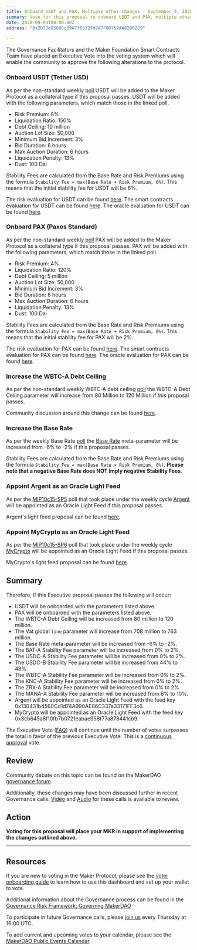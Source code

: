 ```yaml
---
title: Onboard USDT and PAX, Multiple other changes - September 4, 2020
summary: Vote for this proposal to onboard USDT and PAX, multiple other changes - September 4, 2020
date: 2020-09-04T00:00:00Z
address: "0x2D72e95685c39A7f85327d7A7F8D752AA82B62E9"

---
```

The Governance Facilitators and the Maker Foundation Smart Contracts Team have placed an Executive Vote into the voting system which will enable the community to approve the following alterations to the protocol.

### Onboard USDT (Tether USD)

As per the non-standard weekly [poll](https://vote.makerdao.com/polling-proposal/qmxm6bdgjqdwzzdueqcq6crplhrvdjlrnpcfk87y76rdtj) USDT will be added to the Maker Protocol as a collateral type if this proposal passes. USDT will be added with the following parameters, which match those in the linked poll.

* Risk Premium: 8%
* Liquidation Ratio: 150%
* Debt Ceiling: 10 million
* Auction Lot Size: 50,000
* Minimum Bid Increment: 3%
* Bid Duration: 6 hours
* Max Auction Duration: 6 hours
* Liquidation Penalty: 13%
* Dust: 100 Dai

Stability Fees are calculated from the Base Rate and Risk Premiums using the formula `Stability Fee = max(Base Rate + Risk Premium, 0%)`. This means that the initial stability fee for USDT will be 6%.

The risk evaluation for USDT can be found [here](https://forum.makerdao.com/t/usdt-pax-collateral-onboarding-risk-evaluation/3723).
The smart contracts evaluation for USDT can be found [here](https://forum.makerdao.com/t/usdt-erc20-token-smart-contract-technical-assessment/3462).
The oracle evaluation for USDT can be found [here](https://forum.makerdao.com/t/mip10c3-sp6-proposal-usdtusd-oracle-collateral-onboarding-oracle-assessment/3541).

### Onboard PAX (Paxos Standard)

As per the non-standard weekly [poll](https://vote.makerdao.com/polling-proposal/qmd2y6dyv9zxve85u3jaxvogtzd4ihvqtmt5c7du6vcghk) PAX will be added to the Maker Protocol as a collateral type if this proposal passes. PAX will be added with the following parameters, which match those in the linked poll.

* Risk Premium: 4%
* Liquidation Ratio: 120%
* Debt Ceiling: 5 million
* Auction Lot Size: 50,000
* Minimum Bid Increment: 3%
* Bid Duration: 6 hours
* Max Auction Duration: 6 hours
* Liquidation Penalty: 13%
* Dust: 100 Dai

Stability Fees are calculated from the Base Rate and Risk Premiums using the formula `Stability Fee = max(Base Rate + Risk Premium, 0%)`. This means that the initial stability fee for PAX will be 2%.

The risk evaluation for PAX can be found [here](https://forum.makerdao.com/t/usdt-pax-collateral-onboarding-risk-evaluation/3723).
The smart contracts evaluation for PAX can be found [here](https://forum.makerdao.com/t/paxusd-erc20-token-smart-contract-technical-assessment/3461).
The oracle evaluation for PAX can be found [here](https://forum.makerdao.com/t/mip10c3-sp7-proposal-paxusd-oracle-collateral-onboarding-oracle-assessment/3556).

### Increase the WBTC-A Debt Ceiling

As per the non-standard weekly WBTC-A debt ceiling [poll](https://vote.makerdao.com/polling-proposal/qmek6shlrhbansnskchm1tkgnkk7mlkxysbmgb1n2kxdsy) the WBTC-A Debt Ceiling parameter will increase from 80 Million to 120 Million if this proposal passes.

Community discussion around this change can be found [here](https://forum.makerdao.com/t/signal-request-increase-wbtc-debt-ceiling/3731).

### Increase the Base Rate

As per the weekly Base Rate [poll](https://vote.makerdao.com/polling-proposal/qmupsxcpwjj79qgvqu5mwkrdiu2aymkrdwqabri2ie3lgw) the [Base Rate](https://forum.makerdao.com/t/discussion-change-the-stability-fee-structure/2258) meta-parameter will be increased from -6% to -2% if this proposal passes.

Stability Fees are calculated from the Base Rate and Risk Premiums using the formula `Stability Fee = max(Base Rate + Risk Premium, 0%)`. **Please note that a negative Base Rate does NOT imply negative Stability Fees**.

### Appoint Argent as an Oracle Light Feed

As per the [MIP10c15-SP5](https://vote.makerdao.com/polling-proposal/qmsmymcmpbnyrz3vrzezbgajfxxfz38eg3qe449afudxfx) poll that took place under the weekly cycle [Argent](https://www.argent.xyz/) will be appointed as an Oracle Light Feed if this proposal passes.

Argent's light feed proposal can be found [here](https://forum.makerdao.com/t/mip10c14-sp5-proposal-appoint-argent-as-a-light-feed/3015).

### Appoint MyCrypto as an Oracle Light Feed

As per the [MIP10c15-SP6](https://vote.makerdao.com/polling-proposal/qmryo2jjp24wp5hg7iourzpszbkqoygrabouxgtbruwsyv) poll that took place under the weekly cycle [MyCrypto](https://mycrypto.com/) will be appointed as an Oracle Light Feed if this proposal passes.

MyCrypto's light feed proposal can be found [here](https://forum.makerdao.com/t/mip10c14-sp6-proposal-appoint-mycrypto-as-a-light-feed/3383).

## Summary

Therefore, if this Executive proposal passes the following will occur:
- USDT will be onboarded with the parameters listed above.
- PAX will be onboarded with the parameters listed above.
- The WBTC-A Debt Ceiling will be increased from 80 million to 120 million.
- The Vat global `line` parameter will increase from 708 million to 763 million.
- The Base Rate meta-parameter will be increased from -6% to -2%.
- The BAT-A Stability Fee parameter will be increased from 0% to 2%.
- The USDC-A Stability Fee parameter will be increased from 0% to 2%.
- The USDC-B Stability Fee parameter will be increased from 44% to 48%.
- The WBTC-A Stability Fee parameter will be increased from 0% to 2%.
- The KNC-A Stability Fee parameter will be increased from 0% to 2%.
- The ZRX-A Stability Fee parameter will be increased from 0% to 2%.
- The MANA-A Stability Fee parameter will be increased from 6% to 10%.
- Argent will be appointed as an Oracle Light Feed with the feed key 0x130431b4560Cd1d74A990AE86C337a33171FF3c6.
- MyCrypto will be appointed as an Oracle Light Feed with the feed key 0x3cb645a8f10fb7b0721eabae958f77a878441cb9.

The Executive Vote ([FAQ](https://community-development.makerdao.com/makerdao-mcd-faqs/faqs#governance)) will continue until the number of votes surpasses the total in favor of the previous Executive Vote. This is a [continuous approval](https://community-development.makerdao.com/makerdao-mcd-faqs/faqs/governance#what-is-continuous-approval-voting) vote.

## Review

Community debate on this topic can be found on the MakerDAO [governance forum](https://forum.makerdao.com/).

Additionally, these changes may have been discussed further in recent Governance calls. [Video](https://www.youtube.com/playlist?list=PLLzkWCj8ywWNq5-90-Id6VPSsrk4OWVan) and [Audio](https://soundcloud.com/makerdao/sets/governance-calls) for these calls is available to review.

## Action

**Voting for this proposal will place your MKR in support of implementing the changes outlined above.**

---

## Resources

If you are new to voting in the Maker Protocol, please see the [voter onboarding guide](https://community-development.makerdao.com/onboarding/voter-onboarding) to learn how to use this dashboard and set up your wallet to vote.

Additional information about the Governance process can be found in the [Governance Risk Framework: Governing MakerDAO](https://community-development.makerdao.com/governance/governance-risk-framework)

To participate in future Governance calls, please [join us](https://community-development.makerdao.com/governance/governance-and-risk-meetings) every Thursday at 16:00 UTC.

To add current and upcoming votes to your calendar, please see the [MakerDAO Public Events Calendar](https://calendar.google.com/calendar/embed?src=makerdao.com_3efhm2ghipksegl009ktniomdk%40group.calendar.google.com&ctz=America%2FLos_Angeles).
